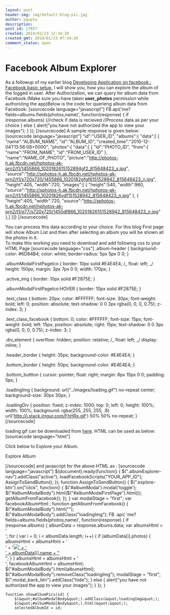 ```yaml
---
layout: post
header-img: img/default-blog-pic.jpg
author: pgupta
description: 
post_id: 17857
created: 2014/01/23 12:34:20
created_gmt: 2014/01/23 07:34:20
comment_status: open
---
```


# Facebook Album Explorer

As a followup of my earlier blog [Developing Application on facebook : Facebook basic setup][1], I will show you, how you can explore the album of the logged in user. After Authorization, we can query for album data from Facebook.(Make sure you have taken **user_photos** permission while authorizing the app)Below is the code for querieng album data from Facebook: [sourcecode language="javascript"] FB.api('me?fields=albums.fields(photos,name)', function(response) { if (response.albums) {//check if data is recieved //Process data as per your choice } else { alert(&quot;you have not authorized the app to view your images&quot;); } }); [/sourcecode] A sample response is given below: [sourcecode language="javascript"] "id":"USER_ID", "albums":{ "data":[ { "name":"ALBUM_NAME", "id":"ALBUM_ID", "created_time":"2010-12-04T13:56:08+0000", "photos":{ "data":[ { "id":"PHOTO_ID", "from":{ "name":"FROM_NAME", "id":"FROM_USER_ID" }, "name":"NAME_OF_PHOTO", "picture":"http://photos-h.ak.fbcdn.net/hphotos-ak-prn2/t1/1455866_1020182615152894gf2_815648423_s.jpg", "source":"http://sphotos-h.ak.fbcdn.net/hphotos-ak-prn2/t1/s720x720/1455866_1020182gfgf6151528942_815648423_n.jpg", "height":405, "width":720, "images":[ { "height":540, "width":960, "source":"http://sphotos-h.ak.fbcdn.net/hphotos-ak-prn2/t1/1455866_10201826vdf151528942_815648423_n.jpg" }, { "height":405, "width":720, "source":"http://sphotos-h.ak.fbcdn.net/hphotos-ak-prn2/t1/q77/s720x720/1455df866_10201826151528942_815648423_n.jpg" },] }]} [/sourcecode]

You can process this data according to your choice. For this blog First page will show Album List and then after selecting an album you will be shown all the photos in it.   
To make this working you need to download  and add following css to your HTML Page [sourcecode language="css"] .album-header { background-color: #6D84B4; color: white; border-radius: 5px 5px 0 0; }

.albumModalFirstPageIco { border: 10px solid #E4E4E4; /_ float: left; _/ height: 150px; margin: 3px 7px 0 0; width: 170px; }

.active_img { border: 10px solid #F2875E; }

.albumModalFirstPageIco:HOVER { border: 10px solid #F2875E; }

.text_class { bottom: 20px; color: #FFFFFF; font-size: 30px; font-weight: bold; left: 0; position: absolute; text-shadow: 0 0 3px rgba(0, 0, 0, 0.75); z-index: 3; }

.text_class_facebook { bottom: 0; color: #FFFFFF; font-size: 15px; font-weight: bold; left: 15px; position: absolute; right: 15px; text-shadow: 0 0 3px rgba(0, 0, 0, 0.75); z-index: 3; }

.div_element { overflow: hidden; position: relative; /_ float: left; _/ display: inline; }

.header_border { height: 35px; background-color: #E4E4E4; }

.bottom_border { height: 50px; background-color: #E4E4E4; }

.bottom_buttton { cursor: pointer; float: right; margin: 8px 15px 0 0; padding: 5px; }

.loadingImg { background: url("../images/loading.gif") no-repeat center; background-size: 30px 30px; }

.loadingDiv { position: fixed; z-index: 1000; top: 0; left: 0; height: 100%; width: 100%; background: rgba(255, 255, 255, .8) url('http://i.stack.imgur.com/FhHRx.gif') 50% 50% no-repeat; } [/sourcecode]

loading.gif can be downloaded from [here][2]. HTML can be used as below: [sourcecode language="html"] <div id="albumExplorerDiv"> <p>Click below to Explore your Album.</p> <p> <a class="btn btn-primary btn-large explore-btn"> Explore Album </a> </p> <div id="showPic"></div> </div> <div id="albumModal" class="modal fade" tabindex="-1" role="dialog" style="display: none; width: 700px;" aria-labelledby="myModalLabel" aria-hidden="true"> <div class="modal-header album-header"> <button class="close" aria-hidden="true" data-dismiss="modal" type="button">×</button> <h3 id="myModalLabel">Choose from photos</h3> </div> <div class="header_border"></div> <div id="albumModalBody" class="modal-body" style="text-align: center"></div> <div class="modal-footer"> <button class="btn btn-primary btn_close" data-dismiss="modal" aria-hidden="true">Close</button> <button class="btn btn-primary modal_back_btn hide">Back</button> </div> </div> [/sourcecode] and javascript for the above HTML as : [sourcecode language="javascript"] $(document).ready(function() { $(".albumExplorer-nav").addClass("active"); loadFacebookScripts("YOUR_APP_ID"); AssignToSendButton(); }); function AssignToSendButton() { $(".explore-btn").on("click", function() { $('#albumModal').modal('toggle'); $("#albumModalBody").html($("#albumModalFirstPage").html()); getAlbumFromFacebook(); }); } var modalStage = "first"; var facebookAlbumHtml ; function getAlbumFromFacebook() { $("#albumModalBody").html(""); $("#albumModalBody").addClass("loadingImg"); FB .api( 'me?fields=albums.fields(photos,name)', function(response) { if (response.albums) { albumData = response.albums.data; var albumsHtml = '<div class="albumModalFirstPageClass">'; for ( var i = 0; i < albumData.length; i++) { if (albumData[i].photos) { albumsHtml = albumsHtml \+ '<div class="div_element">' \+ '<a href="#" onclick="showAlbumPics(\'' \+ albumData[i].id \+ '\')"><img src="'+albumData[i].photos.data[0].source+'" class="albumModalFirstPageIco" />' \+ '<div class="text_class_facebook">' \+ albumData[i].name \+ "</div></a></div>"; } } albumsHtml = albumsHtml + '</div>'; facebookAlbumHtml = albumsHtml; $("#albumModalBody").html(albumsHtml); $("#albumModalBody").removeClass("loadingImg"); modalStage = "first"; $(".modal_back_btn").addClass("hide"); } else { alert("you have not authorized the app to view your images"); } }); }
    
    
    function showAlbumPics(id) {
        $(&quot;#albumModalBody&quot;).addClass(&quot;loadingImg&quot;);
        $(&quot;#albumModalBody&quot;).html(&quot;&quot;);
        selectedAlbumId = id;
    

   [1]: http://xebee.xebia.in/index.php/2013/11/20/developing-application-on-facebook-facebook-basic-setup/ (Developing Application on facebook : Facebook basic setup)
   [2]: http://xebee.xebia.in/wp-content/uploads/2014/01/loading.gif (here)